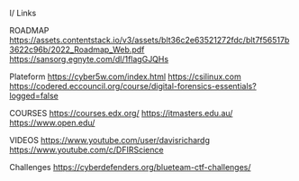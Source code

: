 I/ Links 

ROADMAP
https://assets.contentstack.io/v3/assets/blt36c2e63521272fdc/blt7f56517b3622c96b/2022_Roadmap_Web.pdf
https://sansorg.egnyte.com/dl/1flagGJQHs

Plateform
https://cyber5w.com/index.html
https://csilinux.com
https://codered.eccouncil.org/course/digital-forensics-essentials?logged=false

COURSES
https://courses.edx.org/
https://itmasters.edu.au/
https://www.open.edu/

VIDEOS
https://www.youtube.com/user/davisrichardg
https://www.youtube.com/c/DFIRScience

Challenges
https://cyberdefenders.org/blueteam-ctf-challenges/

